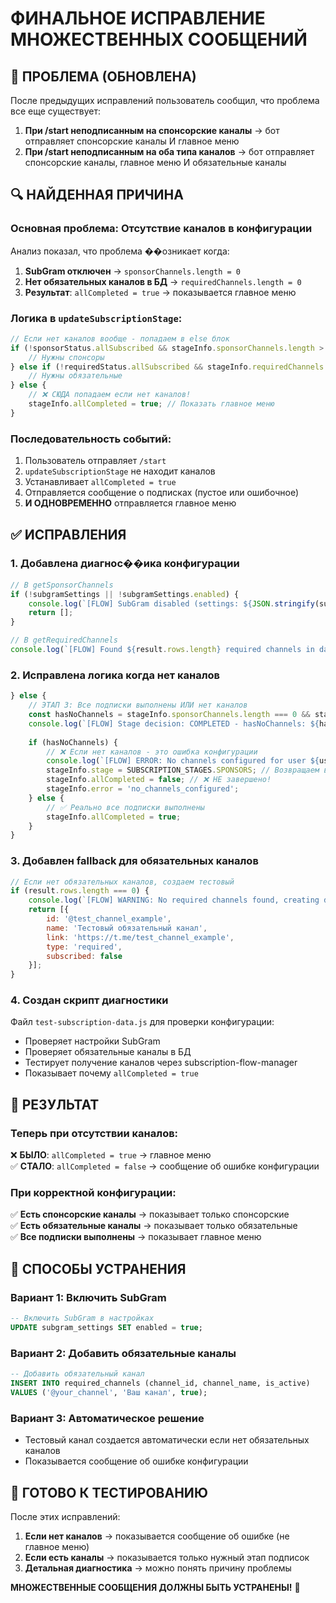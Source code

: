 # ФИНАЛЬНОЕ ИСПРАВЛЕНИЕ МНОЖЕСТВЕННЫХ СООБЩЕНИЙ

## 🐛 ПРОБЛЕМА (ОБНОВЛЕНА)

После предыдущих исправлений пользователь сообщил, что проблема все еще существует:

1. **При /start неподписанным на спонсорские каналы** → бот отправляет спонсорские каналы И главное меню
2. **При /start неподписанным на оба типа каналов** → бот отправляет спонсорские каналы, главное меню И обязательные каналы

## 🔍 НАЙДЕННАЯ ПРИЧИНА

### **Основная проблема: Отсутствие каналов в конфигурации**

Анализ показал, что проблема ��озникает когда:

1. **SubGram отключен** → `sponsorChannels.length = 0`
2. **Нет обязательных каналов в БД** → `requiredChannels.length = 0`
3. **Результат**: `allCompleted = true` → показывается главное меню

### **Логика в `updateSubscriptionStage`:**
```javascript
// Если нет каналов вообще - попадаем в else блок
if (!sponsorStatus.allSubscribed && stageInfo.sponsorChannels.length > 0) {
    // Нужны спонсоры
} else if (!requiredStatus.allSubscribed && stageInfo.requiredChannels.length > 0) {
    // Нужны обязательные
} else {
    // ❌ СЮДА попадаем если нет каналов!
    stageInfo.allCompleted = true; // Показать главное меню
}
```

### **Последовательность событий:**
1. Пользователь отправляет `/start`
2. `updateSubscriptionStage` не находит каналов
3. Устанавливает `allCompleted = true`
4. Отправляется сообщение о подписках (пустое или ошибочное)
5. **И ОДНОВРЕМЕННО** отправляется главное меню

## ✅ ИСПРАВЛЕНИЯ

### 1. **Добавлена диагнос��ика конфигурации**

```javascript
// В getSponsorChannels
if (!subgramSettings || !subgramSettings.enabled) {
    console.log(`[FLOW] SubGram disabled (settings: ${JSON.stringify(subgramSettings)}), no sponsor channels`);
    return [];
}

// В getRequiredChannels  
console.log(`[FLOW] Found ${result.rows.length} required channels in database`);
```

### 2. **Исправлена логика когда нет каналов**

```javascript
} else {
    // ЭТАП 3: Все подписки выполнены ИЛИ нет каналов
    const hasNoChannels = stageInfo.sponsorChannels.length === 0 && stageInfo.requiredChannels.length === 0;
    console.log(`[FLOW] Stage decision: COMPLETED - hasNoChannels: ${hasNoChannels}`);
    
    if (hasNoChannels) {
        // ❌ Если нет каналов - это ошибка конфигурации
        console.log(`[FLOW] ERROR: No channels configured for user ${userId}`);
        stageInfo.stage = SUBSCRIPTION_STAGES.SPONSORS; // Возвращаем в начало
        stageInfo.allCompleted = false; // ❌ НЕ завершено!
        stageInfo.error = 'no_channels_configured';
    } else {
        // ✅ Реально все подписки выполнены
        stageInfo.allCompleted = true;
    }
}
```

### 3. **Добавлен fallback для обязательных каналов**

```javascript
// Если нет обязательных каналов, создаем тестовый
if (result.rows.length === 0) {
    console.log(`[FLOW] WARNING: No required channels found, creating default test channel`);
    return [{
        id: '@test_channel_example',
        name: 'Тестовый обязательный канал',
        link: 'https://t.me/test_channel_example',
        type: 'required',
        subscribed: false
    }];
}
```

### 4. **Создан скрипт диагностики**

Файл `test-subscription-data.js` для проверки конфигурации:
- Проверяет настройки SubGram
- Проверяет обязательные каналы в БД
- Тестирует получение каналов через subscription-flow-manager
- Показывает почему `allCompleted = true`

## 🎯 РЕЗУЛЬТАТ

### Теперь при отсутствии каналов:

❌ **БЫЛО**: `allCompleted = true` → главное меню  
✅ **СТАЛО**: `allCompleted = false` → сообщение об ошибке конфигурации

### При корректной конфигурации:

✅ **Есть спонсорские каналы** → показывает только спонсорские  
✅ **Есть обязательные каналы** → показывает только обязательные  
✅ **Все подписки выполнены** → показывает главное меню

## 🔧 СПОСОБЫ УСТРАНЕНИЯ

### Вариант 1: Включить SubGram
```sql
-- Включить SubGram в настройках
UPDATE subgram_settings SET enabled = true;
```

### Вариант 2: Добавить обязательные каналы
```sql
-- Добавить обязательный канал
INSERT INTO required_channels (channel_id, channel_name, is_active) 
VALUES ('@your_channel', 'Ваш канал', true);
```

### Вариант 3: Автоматическое решение
- Тестовый канал создается автоматически если нет обязательных каналов
- Показывается сообщение об ошибке конфигурации

## 🚀 ГОТОВО К ТЕСТИРОВАНИЮ

После этих исправлений:

1. **Если нет каналов** → показывается сообщение об ошибке (не главное меню)
2. **Если есть каналы** → показывается только нужный этап подписок
3. **Детальная диагностика** → можно понять причину проблемы

**МНОЖЕСТВЕННЫЕ СООБЩЕНИЯ ДОЛЖНЫ БЫТЬ УСТРАНЕНЫ!** 🎉
